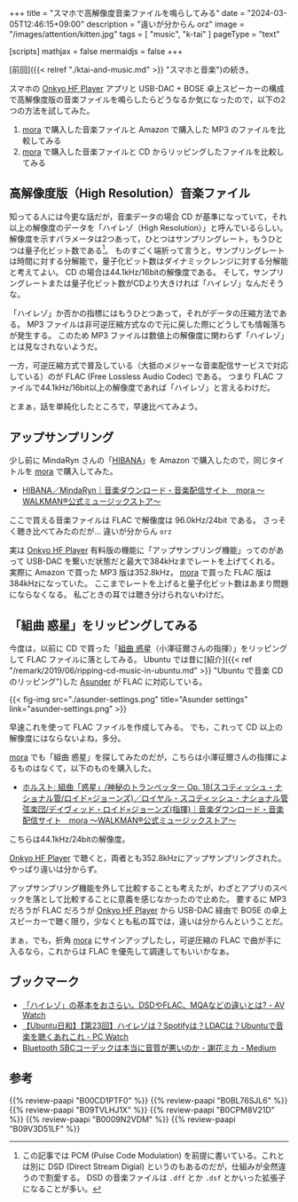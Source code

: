+++
title = "スマホで高解像度音楽ファイルを鳴らしてみる"
date =  "2024-03-05T12:46:15+09:00"
description = "違いが分からん orz"
image = "/images/attention/kitten.jpg"
tags = [ "music", "k-tai" ]
pageType = "text"

[scripts]
  mathjax = false
  mermaidjs = false
+++

[前回]({{< relref "./ktai-and-music.md" >}} "スマホと音楽")の続き。

スマホの [Onkyo HF Player] アプリと USB-DAC + BOSE 卓上スピーカーの構成で高解像度版の音楽ファイルを鳴らしたらどうなるか気になったので，以下の2つの方法を試してみた。

1. [mora] で購入した音楽ファイルと Amazon で購入した MP3 のファイルを比較してみる
2. [mora] で購入した音楽ファイルと CD からリッピングしたファイルを比較してみる

## 高解像度版（High Resolution）音楽ファイル

知ってる人には今更な話だが，音楽データの場合 CD が基準になっていて，それ以上の解像度のデータを「ハイレゾ（High Resolution）」と呼んでいるらしい。
解像度を示すパラメータは2つあって，ひとつはサンプリングレート，もうひとつは量子化ビット数である[^pcm1]。
ものすごく端折って言うと，サンプリングレートは時間に対する分解能で，量子化ビット数はダイナミックレンジに対する分解能と考えてよい。
CD の場合は44.1kHz/16bitの解像度である。
そして，サンプリングレートまたは量子化ビット数がCDより大きければ「ハイレゾ」なんだそうな。

[^pcm1]: この記事では PCM (Pulse Code Modulation) を前提に書いている。これとは別に DSD (Direct Stream Digial) というのもあるのだが，仕組みが全然違うので割愛する。 DSD の音楽ファイルは `.dff` とか `.dsf` とかいった拡張子になることが多い。

「ハイレゾ」か否かの指標にはもうひとつあって，それがデータの圧縮方法である。
MP3 ファイルは非可逆圧縮方式なので元に戻した際にどうしても情報落ちが発生する。
このため MP3 ファイルは数値上の解像度に関わらず「ハイレゾ」とは見なされないようだ。

一方，可逆圧縮方式で普及している（大抵のメジャーな音楽配信サービスで対応している）のが FLAC (Free Lossless Audio Codec) である。
つまり FLAC ファイルで44.1kHz/16bit以上の解像度であれば「ハイレゾ」と言えるわけだ。

とまぁ，話を単純化したところで，早速比べてみよう。

## アップサンプリング

少し前に MindaRyn さんの「[HIBANA](https://www.amazon.co.jp/dp/B0CPM8V21D?tag=baldandersinf-22&linkCode=ogi&th=1&psc=1)」を Amazon で購入したので，同じタイトルを [mora] で購入してみた。

- [HIBANA／MindaRyn｜音楽ダウンロード・音楽配信サイト　mora ～WALKMAN®公式ミュージックストア～](https://mora.jp/package/43000100/LAXX24518B00Z_96/)

ここで買える音楽ファイルは FLAC で解像度は 96.0kHz/24bit である。
さっそく聴き比べてみたのだが... 違いが分からん `orz`

実は [Onkyo HF Player] 有料版の機能に「アップサンプリング機能」ってのがあって USB-DAC を繋いだ状態だと最大で384kHzまでレートを上げてくれる。
実際に Amazon で買った MP3 版は352.8kHz， [mora] で買った FLAC 版は384kHzになっていた。
ここまでレートを上げると量子化ビット数はあまり問題にならなくなる。
私ごときの耳では聴き分けられないわけだ。

## 「組曲 惑星」をリッピングしてみる

今度は，以前に CD で買った「[組曲 惑星](https://www.amazon.co.jp/dp/B0009N2VDM?tag=baldandersinf-22&linkCode=ogi&th=1&psc=1)（小澤征爾さんの指揮）」をリッピングして FLAC ファイルに落としてみる。
Ubuntu では昔に[紹介]({{< ref "/remark/2019/06/ripping-cd-music-in-ubuntu.md" >}} "Ubuntu で音楽 CD のリッピング")した [Asunder](http://www.littlesvr.ca/asunder/) が FLAC に対応している。

{{< fig-img src="./asunder-settings.png" title="Asunder settings" link="asunder-settings.png" >}}

早速これを使って FLAC ファイルを作成してみる。
でも，これって CD 以上の解像度にはならないよね，多分。

[mora] でも「組曲 惑星」を探してみたのだが，こちらは小澤征爾さんの指揮によるものはなくて，以下のものを購入した。

- [ホルスト: 組曲「惑星」/神秘のトランペッター Op. 18(スコティッシュ・ナショナル管/ロイド=ジョーンズ)／ロイヤル・スコティッシュ・ナショナル管弦楽団/デイヴィッド・ロイド=ジョーンズ(指揮)｜音楽ダウンロード・音楽配信サイト　mora ～WALKMAN®公式ミュージックストア～](https://mora.jp/package/43000069/8555776h/)

こちらは44.1kHz/24bitの解像度。

[Onkyo HF Player] で聴くと，両者とも352.8kHzにアップサンプリングされた。
やっぱり違いは分からず。

アップサンプリング機能を外して比較することも考えたが，わざとアプリのスペックを落として比較することに意義を感じなかったので止めた。
要するに MP3 だろうが FLAC だろうが [Onkyo HF Player] から USB-DAC 経由で BOSE の卓上スピーカーで聴く限り，少なくとも私の耳では，違いは分からんということだ。

まぁ，でも，折角 [mora] にサインアップしたし，可逆圧縮の FLAC で曲が手に入るなら，これからは FLAC を優先して調達してもいいかなぁ。

## ブックマーク

- [「ハイレゾ」の基本をおさらい。DSDやFLAC、MQAなどの違いとは? - AV Watch](https://av.watch.impress.co.jp/docs/topic/1068831.html)
- [【Ubuntu日和】【第23回】ハイレゾは？Spotifyは？LDACは？Ubuntuで音楽を聴くあれこれ  - PC Watch](https://pc.watch.impress.co.jp/docs/column/ubuntu/1486550.html)
- [Bluetooth SBCコーデックは本当に音質が悪いのか - 謝花ミカ - Medium](https://mikajabana.medium.com/bluetooth-sbc%E3%82%B3%E3%83%BC%E3%83%87%E3%83%83%E3%82%AF%E3%81%AF%E6%9C%AC%E5%BD%93%E3%81%AB%E9%9F%B3%E8%B3%AA%E3%81%8C%E6%82%AA%E3%81%84%E3%81%AE%E3%81%8B-64ef74727bad)

[Onkyo HF Player]: https://www.jp.onkyo.com/support/hfplayer/ "オーディオ&ビジュアル製品情報：Onkyo HF Player"
[mora]: https://mora.jp/ "音楽ダウンロード・音楽配信サイト　mora ～WALKMAN®公式ミュージックストア～"

## 参考

{{% review-paapi "B00CD1PTF0" %}} <!-- BOSE Conpanion 2 -->
{{% review-paapi "B0BL76SJL6" %}} <!-- USB-DAC -->
{{% review-paapi "B09TVLHJ1X" %}} <!-- Shokz OpenRun Mini 骨伝導ヘッドセット -->
{{% review-paapi "B0CPM8V21D" %}} <!-- HIBANA : MindaRyn -->
{{% review-paapi "B0009N2VDM" %}} <!-- ホルスト 組曲 惑星 -->
{{% review-paapi "B09V3D51LF" %}} <!-- ビッグブリッヂの死闘 -->
